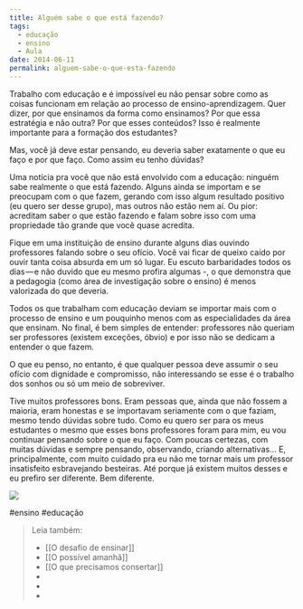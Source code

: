 ```yaml
---
title: Alguém sabe o que está fazendo?
tags:
  - educação
  - ensino
  - Aula
date: 2014-06-11
permalink: alguem-sabe-o-que-esta-fazendo
---
```

Trabalho com educação e é impossível eu não pensar sobre como as coisas funcionam em relação ao processo de ensino-aprendizagem. Quer dizer, por que ensinamos da forma como ensinamos? Por que essa estratégia e não outra? Por que esses conteúdos? Isso é realmente importante para a formação dos estudantes?

Mas, você já deve estar pensando, eu deveria saber exatamente o que eu faço e por que faço. Como assim eu tenho dúvidas?

Uma notícia pra você que não está envolvido com a educação: ninguém sabe realmente o que está fazendo. Alguns ainda se importam e se preocupam com o que fazem, gerando com isso algum resultado positivo (eu quero ser desse grupo), mas outros não estão nem aí. Ou pior: acreditam saber o que estão fazendo e falam sobre isso com uma propriedade tão grande que você quase acredita.

Fique em uma instituição de ensino durante alguns dias ouvindo professores falando sobre o seu ofício. Você vai ficar de queixo caído por ouvir tanta coisa absurda em um só lugar. Eu escuto barbaridades todos os dias — e não duvido que eu mesmo profira algumas -, o que demonstra que a pedagogia (como área de investigação sobre o ensino) é menos valorizada do que deveria.

Todos os que trabalham com educação deviam se importar mais com o processo de ensino e um pouquinho menos com as especialidades da área que ensinam. No final, é bem simples de entender: professores não queriam ser professores (existem exceções, óbvio) e por isso não se dedicam a entender o que fazem.

O que eu penso, no entanto, é que qualquer pessoa deve assumir o seu ofício com dignidade e compromisso, não interessando se esse é o trabalho dos sonhos ou só um meio de sobreviver.

Tive muitos professores bons. Eram pessoas que, ainda que não fossem a maioria, eram honestas e se importavam seriamente com o que faziam, mesmo tendo dúvidas sobre tudo. Como eu quero ser para os meus estudantes o mesmo que esses bons professores foram para mim, eu vou continuar pensando sobre o que eu faço. Com poucas certezas, com muitas dúvidas e sempre pensando, observando, criando alternativas… E, principalmente, com muito cuidado pra eu não me tornar mais um professor insatisfeito esbravejando besteiras. Até porque já existem muitos desses e eu prefiro ser diferente. Bem diferente.

![](https://cdn-images-1.medium.com/max/1000/1*CDK7Q_IYLituHNei_37RKA.jpeg)


#ensino #educação

> Leia também:
> - [[O desafio de ensinar]]
> - [[O possível amanhã]]
> - [[O que precisamos consertar]]
> -
> -
> -